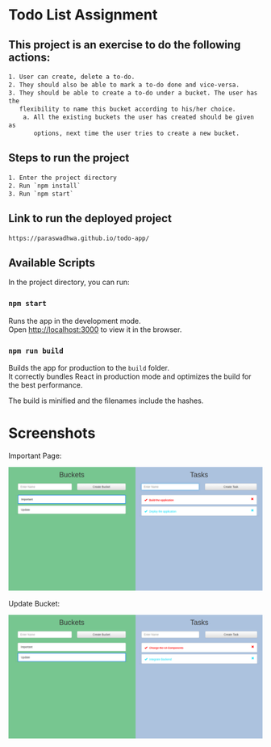 # Todo List Assignment

## This project is an exercise to do the following actions:

	1. User can create, delete a to-do.
	2. They should also be able to mark a to-do done and vice-versa.
	3. They should be able to create a to-do under a bucket. The user has the
	   flexibility to name this bucket according to his/her choice.
		a. All the existing buckets the user has created should be given as
		   options, next time the user tries to create a new bucket.

## Steps to run the project
	
	1. Enter the project directory
	2. Run `npm install`
	3. Run `npm start`

## Link to run the deployed project
	
	https://paraswadhwa.github.io/todo-app/

## Available Scripts

In the project directory, you can run:

### `npm start`

Runs the app in the development mode.\
Open [http://localhost:3000](http://localhost:3000) to view it in the browser.

### `npm run build`

Builds the app for production to the `build` folder.\
It correctly bundles React in production mode and optimizes the build for the best performance.

The build is minified and the filenames include the hashes.

# Screenshots

Important Page:

![](screenshots/Important_Bucket_Tasks.png)

Update Bucket:

![](screenshots/Update_Bucket_Tasks.png)